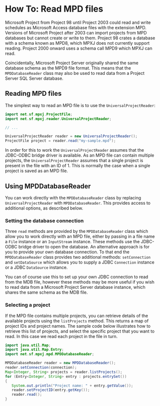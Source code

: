 # How To: Read MPD files
Microsoft Project from Project 98 until Project 2003 could read and write
schedules as Microsoft Access database files with the extension MPD. Versions
of Microsoft Project after 2003 can import projects from MPD databases but
cannot create or write to them. Project 98 crates a database with a schema
known as MPD8, which MPXJ does not currently support reading. Project 2000
onward uses a schema call MPD9 which MPXJ can read.

Coincidentally, Microsoft Project Server originally shared the same database
schema as the MPD9 file format. This means that the `MPDDatabaseReader` class
may also be used to read data from a Project Server SQL Server database.

## Reading MPD files
The simplest way to read an MPD file is to use the `UniversalProjectReader`:

```java
import net.sf.mpxj.ProjectFile;
import net.sf.mpxj.reader.UniversalProjectReader;

// ...

UniversalProjectReader reader = new UniversalProjectReader();
ProjectFile project = reader.read("my-sample.mpd");
```
In order for this to work the `UniversalProjectReader` assumes that the
JDBC-ODBC bridge driver is available. As an MPD file can contain multiple
projects, the `UniversalProjectReader` assumes that a single project is present
in the file with an ID of 1. This is normally the case when a single project is
saved as an MPD file.

## Using MPDDatabaseReader
You can work directly with the `MPDDatabaseReader` class by replacing
`UniversalProjectReader` with `MPDDatabaseReader`. This provides access to
additional options, as described below.

### Setting the database connection
Three `read` methods are provided by the `MPDDatabaseReader` class which allow
you to work directly with an MPD file, either by passing in a file name a `File`
instance or an `InputStream` instance. These methods use the JDBC-ODBC bridge
driver to open the database. An alternative approach is for you to provide your
own database connection. To that end the `MPDDatabaseReader` class provides two
additional methods: `setConnection` and `setDataSource` which allows you to
supply a JDBC `Connection` instance or a JDBC `DataSource` instance.

You can of course use this to set up your own JDBC connection to read from the
MDB file, however these methods may be more useful if you wish to read data from
a Microsoft Project Server database instance, which shares the same schema as
the MDB file.

### Selecting a project
If the MPD file contains multiple projects, you can retrieve details of the
available projects using the `listProjects` method. This returns a map of
project IDs and project names. The sample code below illustrates how to retrieve
this list of projects, and select the specific project that you want to read. In
this case we read each project in the file in turn.

```java
import java.util.Map;
import java.util.Map.Entry;
import net.sf.mpxj.mpd.MPDDatabaseReader;

MPDDatabaseReader reader = new MPDDatabaseReader();
reader.setConnection(connection);
Map<Integer, String> projects = reader.listProjects();
for (Entry<Integer, String> entry : projects.entrySet())
{
   System.out.println("Project name: " + entry.getValue());
   reader.setProjectID(entry.getKey());
   reader.read();
}

```
